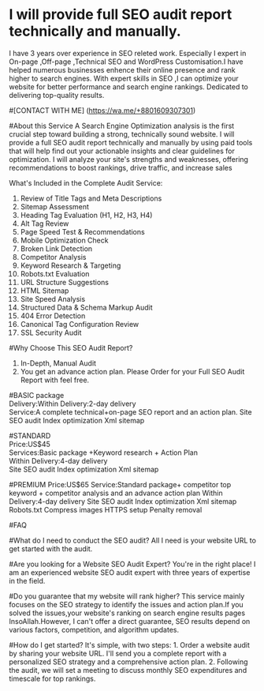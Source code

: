 # I will provide full SEO audit report technically and manually.
I have 3 years over experience in SEO releted work. Especially I expert in On-page ,Off-page ,Technical SEO and WordPress Customisation.I have helped numerous businesses enhence their online presence and rank higher to search engines. With expert skills in SEO ,I can optimize your website for better performance and search engine rankings. Dedicated to delivering top-quality results.

#[CONTACT WITH ME] (https://wa.me/+8801609307301)

#About this Service
A Search Engine Optimization analysis is the first crucial step toward building a strong, technically sound website. I will provide a full SEO audit report technically and manually by using paid tools that will help find out your actionable insights and clear guidelines for optimization.
I will analyze your site's strengths and weaknesses, offering recommendations to boost rankings, drive traffic, and increase sales

What's Included in the Complete Audit Service:

1. Review of Title Tags and Meta Descriptions
2. Sitemap Assessment
3. Heading Tag Evaluation (H1, H2, H3, H4)
4. Alt Tag Review
5. Page Speed Test & Recommendations
6. Mobile Optimization Check
7. Broken Link Detection
8. Competitor Analysis
9. Keyword Research & Targeting
10. Robots.txt Evaluation
11. URL Structure Suggestions
12. HTML Sitemap
13. Site Speed Analysis
14. Structured Data & Schema Markup Audit
15. 404 Error Detection
16. Canonical Tag Configuration Review
17. SSL Security Audit
    
#Why Choose This SEO Audit Report?

1. In-Depth, Manual Audit
2. You get an advance action plan.
Please Order for your Full SEO Audit Report with feel free.

#BASIC package                                                     
Delivery:Within Delivery:2-day delivery                                                                                
Service:A complete technical+on-page SEO report and an action plan.
Site SEO audit
Index optimization
Xml sitemap
                                                                                                                 
#STANDARD                                                                                                                                   
Price:US$45                                                                                                                                                       
Services:Basic package +Keyword research + Action Plan        
Within Delivery:4-day delivery  
Site SEO audit
Index optimization
Xml sitemap

#PREMIUM
Price:US$65
Service:Standard package+ competitor top keyword + competitor analysis and an advance action plan
Within Delivery:4-day delivery 
Site SEO audit
Index optimization
Xml sitemap
Robots.txt
Compress images
HTTPS setup
Penalty removal

#FAQ

#What do I need to conduct the SEO audit?
All I need is your website URL to get started with the audit.

#Are you looking for a Website SEO Audit Expert?
You're in the right place! I am an experienced website SEO audit expert with three years of expertise in the field.

#Do you guarantee that my website will rank higher?
This service mainly focuses on the SEO strategy to identify the issues and action plan.If you solved the issues,your website's ranking on search engine results 
pages InsoAllah.However, I can't offer a direct guarantee, SEO results depend on various factors, competition, and algorithm updates.

#How do I get started?
It's simple, with two steps: 1. Order a website audit by sharing your website URL. I'll send you a complete report with a personalized SEO strategy and a 
comprehensive action plan. 2. Following the audit, we will set a meeting to discuss monthly SEO expenditures and timescale for top rankings.
